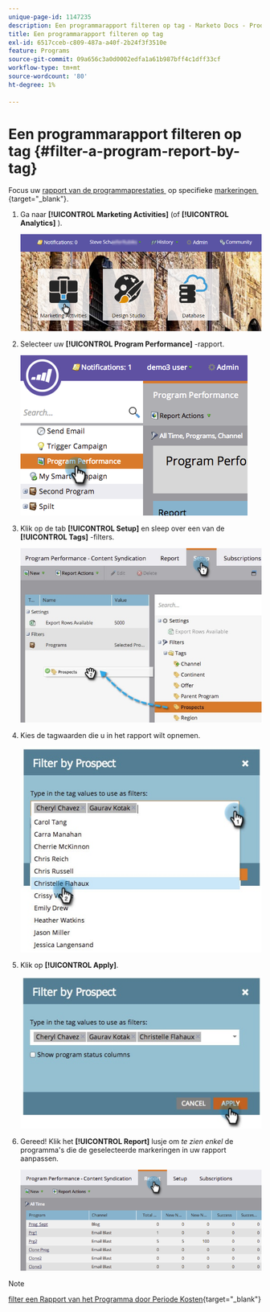 ```yaml
---
unique-page-id: 1147235
description: Een programmarapport filteren op tag - Marketo Docs - Productdocumentatie
title: Een programmarapport filteren op tag
exl-id: 6517cceb-c809-487a-a40f-2b24f3f3510e
feature: Programs
source-git-commit: 09a656c3a0d0002edfa1a61b987bff4c1dff33cf
workflow-type: tm+mt
source-wordcount: '80'
ht-degree: 1%

---
```


# Een programmarapport filteren op tag {#filter-a-program-report-by-tag}

Focus uw [&#x200B; rapport van de programmaprestaties &#x200B;](/help/marketo/product-docs/core-marketo-concepts/programs/program-performance-report/create-a-program-performance-report.md) op specifieke [&#x200B; markeringen &#x200B;](/help/marketo/product-docs/core-marketo-concepts/programs/working-with-programs/understanding-tags.md){target="_blank"}.

1. Ga naar **[!UICONTROL Marketing Activities]** (of **[!UICONTROL Analytics]** ).

   ![](assets/login-marketing-activities.png)

1. Selecteer uw **[!UICONTROL Program Performance]** -rapport.

   ![](assets/image2014-9-23-16-3a12-3a36.png)

1. Klik op de tab **[!UICONTROL Setup]** en sleep over een van de **[!UICONTROL Tags]** -filters.

   ![](assets/prospects.jpg)

1. Kies de tagwaarden die u in het rapport wilt opnemen.

   ![](assets/prospect1.jpg)

1. Klik op **[!UICONTROL Apply]**.

   ![](assets/prospect2.jpg)

1. Gereed! Klik het **[!UICONTROL Report]** lusje om _te zien enkel_ de programma&#39;s die de geselecteerde markeringen in uw rapport aanpassen.

   ![](assets/image2014-9-23-16-3a14-3a42.png)

>[!NOTE]
>
>[&#x200B; filter een Rapport van het Programma door Periode Kosten &#x200B;](/help/marketo/product-docs/core-marketo-concepts/programs/program-performance-report/filter-a-program-report-by-period-cost.md){target="_blank"}
